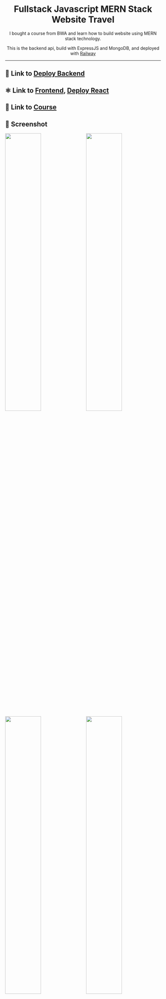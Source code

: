 <h1 align='center'>
Fullstack Javascript MERN Stack </br>
Website Travel
</h1>
<p align='center'>
I bought a course from BWA and learn how to build website using MERN stack technology.
</p>
<p align='center'>
This is the backend api, build with ExpressJS and MongoDB, and deployed with <a href='https://app.netlify.com/' target='_blank'>Railway</a>
</p>

---


## 🚀 Link to [Deploy Backend](https://staycation-backend.up.railway.app)

## ⚛️ Link to [Frontend](https://github.com/itsmee3223/bwa-mern-staycation-frontend), [Deploy React](https://staycation-frontend-ramanda.netlify.app/)

## 🏫 Link to [Course](https://class.buildwithangga.com/kelas/full-stack-javascript-developer-website-travel?thumbnail=UaLl9ulabm.34&main_leads=searchresult)

## 📸 Screenshot

<img src='https://res.cloudinary.com/dniq91ewn/image/upload/v1672038860/BWA%20Staycation/Capture1_onpzzs.png' width='48%'> &nbsp; &nbsp; <img src='https://res.cloudinary.com/dniq91ewn/image/upload/v1672038860/BWA%20Staycation/Capture2_pmzzlp.png'  width='48%'>


<img src='https://res.cloudinary.com/dniq91ewn/image/upload/v1672038860/BWA%20Staycation/Capture3_q7xrxf.png' width='48%'> &nbsp; &nbsp; <img src='https://res.cloudinary.com/dniq91ewn/image/upload/v1672038860/BWA%20Staycation/Capture4_kakzdh.png'  width='48%'>


<img src='https://res.cloudinary.com/dniq91ewn/image/upload/v1672038860/BWA%20Staycation/Capture5_kjlmji.png'  width='48%'> &nbsp; &nbsp; <img src='https://res.cloudinary.com/dniq91ewn/image/upload/v1672038860/BWA%20Staycation/Capture6_omf076.png'  width='49%'>


<img src='https://res.cloudinary.com/dniq91ewn/image/upload/v1672038861/BWA%20Staycation/Capture7_gek5hb.png'>


## 🧾 Description

MERN is one of several variations of the MEAN stack (MongoDB Express Angular Node), where the traditional Angular.js front-end framework is replaced with React.js. Other variants include MEVN (MongoDB, Express, Vue, Node), and really any front-end JavaScript framework can work.

## 🔑 Keypoints
- Learn to Use Reactjs Libraries
- Learn to Build APIs with Nodejs & Expressjs
- Learn to make reusable component react from scratch
- Learn to work with non-sequel DBs with mongodb
- Learn UI/UX in building an online hotel booking website
- Learn Usability-Testing by analyzing website user behavior


## 💾 Database schemas
#### Acttivity schema

| **Field** | **Type** | **Required** | **Unique** | **Default** |
| --------- | -------- | ------------ | ---------- | ----------- |
| name      | String   | True         | False      | -           |
| type      | String   | True         | False      | -           |
| imageUrl  | String   | True         | False      | -           |
| isPopular | Boolean  | False        | False      | -           |
| itemId    | Object(Ref: 'Item')  | True        | False      | -           |

#### Bank schema

| **Field** | **Type** | **Required** | **Unique** | **Default** |
| --------- | -------- | ------------ | ---------- | ----------- |
| nameBank  | String   | True         | False      | -           |
| nomorRekening      | String   | True         | True      | -           |
| name      | String   | True         | False      | -           |

#### Booking schema

| **Field** | **Type** | **Required** | **Unique** | **Default** |
| --------- | -------- | ------------ | ---------- | ----------- |
| bookingStartDate  | Date   | True         | False      | -           |
| bookingEndDate      | Date   | True         | False      | -           |
| invoice      | String   | True         | False      | -           |
| itemId  | Object {<br> _id: ref('Item'),<br> title: String,<br> price: Number,<br> duration: Number,<br> }   | True         | False      | -           |
| total      | Number   | True         | False      | -           |
| memberId      | Object(ref: 'Member')   | True         | False      | -           |
| bankId      | Object(ref: 'Bank')   | True         | False      | -           |
| payments  | Object {<br> proofPayment: String,<br> bankFrom: String,<br> accountHolder: String,<br> status: String(default: Proses),<br> }   | True         | False      | -           |

#### Category schema

| **Field** | **Type** | **Required** | **Unique** | **Default** |
| --------- | -------- | ------------ | ---------- | ----------- |
| name  | String   | True         | False      | -           |
| itemId      | Object(Ref: 'Item')   | True         | False      | -           |

#### Feature schema

| **Field** | **Type** | **Required** | **Unique** | **Default** |
| --------- | -------- | ------------ | ---------- | ----------- |
| name  | String   | True         | False      | -           |
| qty      | Number   | True         | False      | -           |
| imageUrl      | String   | True         | False      | -           |
| itemId      | Object(Ref: 'Item')   | True         | False      | -           |

#### Image schema

| **Field** | **Type** | **Required** | **Unique** | **Default** |
| --------- | -------- | ------------ | ---------- | ----------- |
| imageUrl  | String   | True         | False      | -           |

#### Item schema

| **Field** | **Type** | **Required** | **Unique** | **Default** |
| --------- | -------- | ------------ | ---------- | ----------- |
| title  | String   | True         | True      | -           |
| price  | Number   | True         | False      | -           |
| country  | String   | False         | False      | Indonesia           |
| city  | String   | True         | False      | -           |
| isPopular  | Boolean   | False         | False      | -           |
| description  | String   | True         | False      | -           |
| unit  | String   | False         | False      | night           |
| sumBooking  | Number   | False         | False      | 0           |
| categoryId  | Object(Ref: 'Category')   | True         | False      | -           |
| imageId  | [Object(Ref: 'Image')]   | True         | False      | -           |
| featureId  | [Object(Ref: 'Feature')]   | True         | False      | -           |
| activityId  | [Object(Ref: 'Activity')]   | True         | False      | -           |

#### Member schema

| **Field** | **Type** | **Required** | **Unique** | **Default** |
| --------- | -------- | ------------ | ---------- | ----------- |
| firstName  | String   | True         | False      | -           |
| lastName  | String   | True         | False      | -           |
| email  | String   | True         | True      | -           |
| phoneNumber  | String   | True         | False      | -           |

#### User schema

| **Field** | **Type** | **Required** | **Unique** | **Default** |
| --------- | -------- | ------------ | ---------- | ----------- |
| username  | String   | True         | True      | -           |
| password  | String   | True         | False      | -           |
| role  | String   | True         | False      | guest           |

## 🌍 APIs

#### Admin

| **Method** | **Route**                  | **Parameters** | **Body**                                                                                                                                                                                                   | **Description**                                                       |
| ---------- | -------------------------- | -------------- | ---------------------------------------------------------------------------------------------------------------------------------------------------------------------------------------------------------- | --------------------------------------------------------------------- |
| POST        | /admin/signin             | -              | {</br> username: String, </br>password: String </br>} |Login Admin                                    |
| GET       | /admin/logout             | -             | -     | Logout admin                                       |
| POST       | /admin/category     | -              | {<br>name: String <br>} | Creates a new category                                                 |
| PUT        | /admin/category        | -             | {<br>name: String <br>} | Update existing category                                       |
| DELETE     | /admin/category        | id             | -   | Deletes an existing category                                           |
| POST       | /admin/bank     | -              | {<br>name: String <br> nameBank: String <br> nomorRekening: String <br> image: jpeg, jpg, png, gif <br>} | Creates a new bank                                                 |
| PUT        | /admin/bank        | -             | {<br>id: String, </br> name: String <br> nameBank: String <br> nomorRekening: String <br> image: jpeg, jpg, png, gif <br>} | Update existing bank                                       |
| DELETE     | /admin/bank        | id             | -   | Deletes an existing bank                                           |
| POST       | /admin/item     | -              | {<br>categoryId: String <br> title: String <br> price: Number <br> city: String <br> about: String <br> image: [jpeg, jpg, png, gif] <br>} | Creates a new item                                                 |
| PUT       | /admin/item     | id              | {<br>categoryId: String <br> title: String <br> price: Number <br> city: String <br> about: String <br> image: [jpeg, jpg, png, gif] <br>} | Update an existing item                                                 |
| DELETE     | /admin/item        | id             | -   | Deletes an existing item                                           |
| POST       | /admin/item/add/feature     | -              | {<br>name: String <br> itemId: String <br> qty: Number <br> image: jpeg, jpg, png, gif <br>} | Creates a new feature                                                 |
| PUT       | /admin/update/feature     | id              | {<br>id: String, </br> name: String <br> itemId: String <br> qty: Number <br> image: jpeg, jpg, png, gif <br>} | Update an feature item                                                 |
| DELETE     | /admin/item/:itemId/feature/:id        | id, itemId             | -   | Deletes an existing feature                                           |
| POST       | /admin/item/add/activity     | -              | {<br>name: String <br> itemId: String <br> type: String <br> image: jpeg, jpg, png, gif <br>} | Creates a new activity                                                 |
| PUT       | /admin/update/activity     | id              | {<br>id: String, </br> name: String <br> itemId: String <br> type: String <br> image: jpeg, jpg, png, gif <br>} | Update an activity item                                                 |
| DELETE     | /admin/item/:itemId/activity/:id        | id, itemId             | -   | Deletes an existing activity                                           |

#### Member
| **Method** | **Route**                  | **Parameters** | **Body**                                                                                                                                                                                                   | **Description**                                                       |
| ---------- | -------------------------- | -------------- | ---------------------------------------------------------------------------------------------------------------------------------------------------------------------------------------------------------- | --------------------------------------------------------------------- |
| GET        | /api/v1/member/landing-page             | -              | - | Get landing page item |
| GET        | /api/v1/member/detail-page/:id             | id              | - | Get detail item |
| POST        | /api/v1/member/booking-page             | -              | {<br>idItem: String, </br> duration: Number <br> bookingStartDate: String <br> bookingEndDate: String <br> firstName: String <br> lastName: String <br> accountHolder: String <br> email: String <br> phoneNumber: String <br> bankFrom: String <br> image: jpeg, jpg, png, gif <br>} | Create booking item |

## ⚙ Tools and Technologies used
1. Node JS
2. Express JS
3. Bootstrap CSS
4. GitHub
5. Figma
6. InVision App
7. Visual Studio Code

## 🛠 Installation and setup

1. Clone the repo to your local machine.
2. Install the required dependency for server using :

   ```javascript
   npm install
   ```

3. Create a .env file inside the root folder and provide the following environment variables:

   ```env
   MONGO_URI = <mongo connection url>
   ```

4. Start the dev server using :

   ```javascript
   npm run dev
   ```
## 🤝 Test user credentials
#### Admin

| **Username**  | **Password**     |
| ------------- | ---------------- |
| admin         |       rahasia    |
